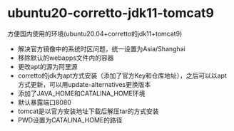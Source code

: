 # ubuntu20-corretto-jdk11-tomcat9
方便国内使用的环境(ubuntu20.04+corretto的jdk11+tomcat9)

- 解决官方镜像中的系统时区问题，统一设置为Asia/Shanghai
- 移除默认的webapps文件内的容器
- 更改apt的源为阿里源
- corretto的jdk为apt方式安装（添加了官方Key和仓库地址），之后可以以apt方式更新，可以用update-alternatives更换版本
- 添加了JAVA_HOME和CATALINA_HOME环境
- 默认暴露端口8080
- tomcat是以官方安装地址下载后解压tar的方式安装
- PWD设置为CATALINA_HOME的路径
